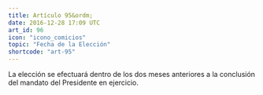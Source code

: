 ```yaml
---
title: Artículo 95&ordm;
date: 2016-12-28 17:09 UTC
art_id: 96
icon: "icono_comicios"
topic: "Fecha de la Elección"
shortcode: "art-95"
---
```

La elección se efectuará dentro de los dos meses anteriores a la conclusión del mandato del Presidente en ejercicio.
